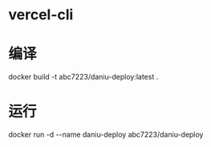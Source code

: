 # vercel-cli

# 编译
 docker build -t abc7223/daniu-deploy:latest .
# 运行
 docker run -d --name daniu-deploy abc7223/daniu-deploy

 
